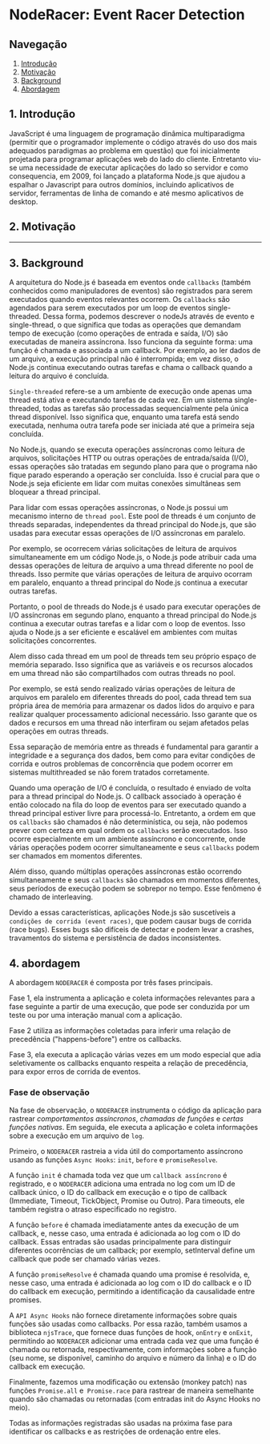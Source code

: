 # NodeRacer: Event Racer Detection

## Navegação

1. [Introdução](#introducao)
2. [Motivação](#motivacao)
3. [Background](#background)
4. [Abordagem](#abordagem)

## <a name="introducao"></a>1. Introdução

JavaScript é uma linguagem de programação dinâmica multiparadigma (permitir que o programador implemente o código através do uso dos mais adequados paradigmas ao problema em questão) que foi inicialmente projetada para programar aplicações web do lado do cliente.
Entretanto viu-se uma necessidade de executar aplicações do lado so servidor e como consequencia, em 2009, foi lançado a plataforma Node.js que ajudou a espalhar o Javascript para outros domínios, incluindo aplicativos de servidor, ferramentas de linha de comando e até mesmo aplicativos de desktop.

## <a name="motivacao"></a>2. Motivação

---

## <a name="background"></a>3. Background

A arquitetura do Node.js é baseada em eventos onde `callbacks` (também conhecidos como manipuladores de eventos) são registrados para serem executados quando eventos relevantes ocorrem. Os `callbacks` são agendados para serem executados por um loop de eventos single-threaded. Dessa forma, podemos descrever o nodeJs através de evento e single-thread, o que significa que todas as operações que demandam tempo de execução (como operações de entrada e saída, I/O) são executadas de maneira assíncrona. Isso funciona da seguinte forma: uma função é chamada e associada a um callback. Por exemplo, ao ler dados de um arquivo, a execução principal não é interrompida; em vez disso, o Node.js continua executando outras tarefas e chama o callback quando a leitura do arquivo é concluída.

`Single-threaded` refere-se a um ambiente de execução onde apenas uma thread está ativa e executando tarefas de cada vez. Em um sistema single-threaded, todas as tarefas são processadas sequencialmente pela única thread disponível. Isso significa que, enquanto uma tarefa está sendo executada, nenhuma outra tarefa pode ser iniciada até que a primeira seja concluída.

No Node.js, quando se executa operações assíncronas como leitura de arquivos, solicitações HTTP ou outras operações de entrada/saída (I/O), essas operações são tratadas em segundo plano para que o programa não fique parado esperando a operação ser concluída. Isso é crucial para que o Node.js seja eficiente em lidar com muitas conexões simultâneas sem bloquear a thread principal.

Para lidar com essas operações assíncronas, o Node.js possui um mecanismo interno de `thread pool`. Este pool de threads é um conjunto de threads separadas, independentes da thread principal do Node.js, que são usadas para executar essas operações de I/O assíncronas em paralelo.

Por exemplo, se ocorrecem várias solicitações de leitura de arquivos simultaneamente em um código Node.js, o Node.js pode atribuir cada uma dessas operações de leitura de arquivo a uma thread diferente no pool de threads. Isso permite que várias operações de leitura de arquivo ocorram em paralelo, enquanto a thread principal do Node.js continua a executar outras tarefas.

Portanto, o pool de threads do Node.js é usado para executar operações de I/O assíncronas em segundo plano, enquanto a thread principal do Node.js continua a executar outras tarefas e a lidar com o loop de eventos. Isso ajuda o Node.js a ser eficiente e escalável em ambientes com muitas solicitações concorrentes.

Alem disso cada thread em um pool de threads tem seu próprio espaço de memória separado. Isso significa que as variáveis e os recursos alocados em uma thread não são compartilhados com outras threads no pool.

Por exemplo, se está sendo realizado várias operações de leitura de arquivos em paralelo em diferentes threads do pool, cada thread tem sua própria área de memória para armazenar os dados lidos do arquivo e para realizar qualquer processamento adicional necessário. Isso garante que os dados e recursos em uma thread não interfiram ou sejam afetados pelas operações em outras threads.

Essa separação de memória entre as threads é fundamental para garantir a integridade e a segurança dos dados, bem como para evitar condições de corrida e outros problemas de concorrência que podem ocorrer em sistemas multithreaded se não forem tratados corretamente.

Quando uma operação de I/O é concluída, o resultado é enviado de volta para a thread principal do Node.js. O callback associado à operação é então colocado na fila do loop de eventos para ser executado quando a thread principal estiver livre para processá-lo. Entretanto, a ordem em que os `callbacks` são chamados é não determinística, ou seja, não podemos prever com certeza em qual ordem os `callbacks` serão executados. Isso ocorre especialmente em um ambiente assíncrono e concorrente, onde várias operações podem ocorrer simultaneamente e seus `callbacks` podem ser chamados em momentos diferentes.

Além disso, quando múltiplas operações assíncronas estão ocorrendo simultaneamente e seus `callbacks` são chamados em momentos diferentes, seus períodos de execução podem se sobrepor no tempo. Esse fenômeno é chamado de interleaving.

Devido a essas características, aplicações Node.js são suscetíveis a `condições de corrida (event races)`, que podem causar bugs de corrida (race bugs). Esses bugs são difíceis de detectar e podem levar a crashes, travamentos do sistema e persistência de dados inconsistentes.

## <a name="abordagem"></a>4. abordagem

A abordagem `NODERACER` é composta por três fases principais.

Fase 1, ela instrumenta a aplicação e coleta informações relevantes para a fase seguinte a partir de uma execução, que pode ser conduzida por um teste ou por uma interação manual com a aplicação.

Fase 2 utiliza as informações coletadas para inferir uma relação de precedência ("happens-before") entre os callbacks.

Fase 3, ela executa a aplicação várias vezes em um modo especial que adia seletivamente os callbacks enquanto respeita a relação de precedência, para expor erros de corrida de eventos.

### Fase de observação

Na fase de observação, o `NODERACER` instrumenta o código da aplicação para rastrear _comportamentos assíncronos_, _chamadas de funções_ e _certas funções nativas_. Em seguida, ele executa a aplicação e coleta informações sobre a execução em um arquivo de `log`.

Primeiro, o `NODERACER` rastreia a vida útil do comportamento assíncrono usando as funções `Async Hooks`: `init`, `before` e `promiseResolve`.

A função `init` é chamada toda vez que um `callback assíncrono` é registrado, e o `NODERACER` adiciona uma entrada no log com um ID de callback único, o ID do callback em execução e o tipo de callback (Immediate, Timeout, TickObject, Promise ou Outro). Para timeouts, ele também registra o atraso especificado no registro.

A função `before` é chamada imediatamente antes da execução de um callback, e, nesse caso, uma entrada é adicionada ao log com o ID do callback. Essas entradas são usadas principalmente para distinguir diferentes ocorrências de um callback; por exemplo, setInterval define um callback que pode ser chamado várias vezes.

A função `promiseResolve` é chamada quando uma promise é resolvida, e, nesse caso, uma entrada é adicionada ao log com o ID do callback e o ID do callback em execução, permitindo a identificação da causalidade entre promises.

A `API Async Hooks` não fornece diretamente informações sobre quais funções são usadas como callbacks. Por essa razão, também usamos a biblioteca `njsTrace`, que fornece duas funções de hook, `onEntry` e `onExit`, permitindo ao `NODERACER` adicionar uma entrada cada vez que uma função é chamada ou retornada, respectivamente, com informações sobre a função (seu nome, se disponível, caminho do arquivo e número da linha) e o ID do callback em execução.

Finalmente, fazemos uma modificação ou extensão (monkey patch) nas funções `Promise.all` e` Promise.race` para rastrear de maneira semelhante quando são chamadas ou retornadas (com entradas init do Async Hooks no meio).

Todas as informações registradas são usadas na próxima fase para identificar os callbacks e as restrições de ordenação entre eles.
